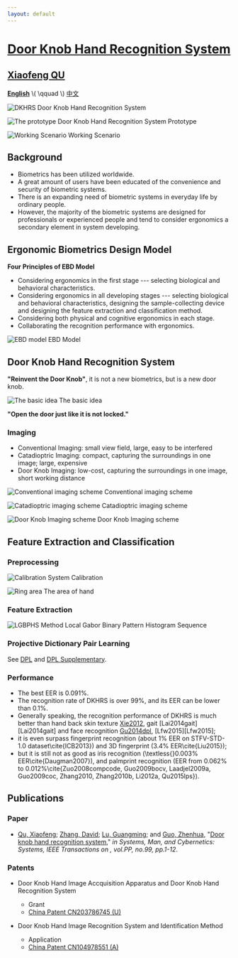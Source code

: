 ```yaml
---
layout: default
---
```


[Door Knob Hand Recognition System]({{site.url}}/)
==================================

## [Xiaofeng QU][csxfqu] ##

[**English**](/) \\( \\qquad \\) [中文](/cn/)

![DKHRS](/images/fig_device.png)
Door Knob Hand Recognition System

![The prototype](/images/fig_prototype.png)
Door Knob Hand Recognition System Prototype

![Working Scenario](/images/fig_scenario.png)
Working Scenario

## Background ##

+ Biometrics has been utilized worldwide.
+ A great amount of users have been educated of the convenience and security of biometric systems.
+ There is an expanding need of biometric systems in everyday life by ordinary people.
+ However, the majority of the biometric systems are designed for professionals or experienced people and tend to consider ergonomics a secondary element in system developing.

## Ergonomic Biometrics Design Model ##

**Four Principles of EBD Model**

+ Considering ergonomics in the first stage --- selecting biological and behavioral characteristics.
+ Considering ergonomics in all developing stages --- selecting biological and behavioral characteristics, designing the sample-collecting device and designing the feature extraction and classification method.
+ Considering both physical and cognitive ergonomics in each stage.
+ Collaborating the recognition performance with ergonomics.

![EBD model](/images/fig_newmodel.svg)
EBD Model

## Door Knob Hand Recognition System ##

**"Reinvent the Door Knob"**, it is not a new biometrics, but is a new door knob.

![The basic idea](/images/fig_origin.png)
The basic idea

**"Open the door just like it is not locked."**

### Imaging ###

+ Conventional Imaging: small view field, large, easy to be interfered
+ Catadioptric Imaging: compact, capturing the surroundings in one image; large, expensive
+ Door Knob Imaging: low-cost, capturing the surroundings in one image, short working distance

![Conventional imaging scheme](/images/fig_conventionalimaging.svg)
Conventional imaging scheme

![Catadioptric imaging scheme](/images/fig_cata.png)
Catadioptric imaging scheme

![Door Knob Imaging scheme](/images/fig_doorknobimaging.png)
Door Knob Imaging scheme

## Feature Extraction and Classification ##

### Preprocessing ###

![Calibration](/images/fig_calibration.png)
System Calibration

![Ring area](/images/fig_ring.png)
The area of hand

### Feature Extraction ###

![LGBPHS Method](/images/fig_lgbphs.svg)
Local Gabor Binary Pattern Histogram Sequence

### Projective Dictionary Pair Learning

See [DPL](/dpl/) and [DPL Supplementary](/dpl-supplementary/).

### Performance ###

+ The best EER is 0.091%.
+ The recognition rate of DKHRS is over 99%, and its EER can be lower than 0.1%.
+ Generally speaking, the recognition performance of DKHRS is much better than hand back skin texture [Xie2012][Xie2012], gait [Lai2014gait][Lai2014gait] and face recognition [Gu2014dpl][Gu2014dpl], [Lfw2015][Lfw2015];
+ it is even surpass fingerprint recognition (about 1% EER on STFV-STD-1.0 dataset\cite{ICB2013}) and 3D fingerprint (3.4% EER\cite{Liu2015});
+ but it is still not as good as iris recognition (\textless{}0.003% EER\cite{Daugman2007}), and palmprint recognition (EER from 0.062% to 0.012%\cite{Zuo2008compcode, Guo2009bocv, Laadjel2009a, Guo2009coc, Zhang2010, Zhang2010b, Li2012a, Qu2015lps}).

## Publications ##

### Paper ###

+ [Qu, Xiaofeng][csxfqu]; [Zhang, David][csdzhang]; [Lu, Guangming][csgmlu]; and [Guo, Zhenhua][cszhguo], "[Door knob hand recognition system][dkhrs]," *in Systems, Man, and Cybernetics: Systems, IEEE Transactions on , vol.PP, no.99, pp.1-12*.

### Patents ###

+ Door Knob Hand Image Accquisition Apparatus and Door Knob Hand Recognition System
  + Grant
  + [China Patent CN203786745 (U)](https://www.google.com/patents/CN203786745U?cl=en&dq=CN203786745)


+ Door Knob Hand Image Recognition System and Identification Method
  + Application
  + [China Patent CN104978551 (A)](http://www.google.com/patents/CN104978551A?cl=en)

[csxfqu]: http://www.quxiaofeng.me/about
[csdzhang]: http://www4.comp.polyu.edu.hk/~csdzhang/
[csgmlu]: http://www.hitsz.edu.cn/body/shizi/detailen.php?strID=396
[cszhguo]: http://www.sz.tsinghua.edu.cn/publish/sz/139/2012/20120420104947649501973/20120420104947649501973_.html
[dkhrs]: http://ieeexplore.ieee.org/xpl/articleDetails.jsp?arnumber=7433472


[Xie2012]: 
[Lai2014gait]: 
[Gu2014dpl]: 
[Lfw2015]: 